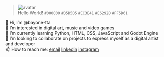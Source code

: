 > ![avatar](https://avatars.githubusercontent.com/u/146674238)  
> Hello World!  `#000000` `#D5D5D5` `#EC3E41` `#E6292D` `#FF5D61`

👋 Hi, I’m @bayone-tta  
👀 I’m interested in digital art, music and video games  
🌱 I’m currently learning Python, HTML, CSS, JavaScript and Godot Engine  
💞️ I’m looking to collaborate on projects to express myself as a digital artist and developer  
📫 How to reach me: [email](mailto:github.smugly782@passinbox.com) [linkedin](https://www.linkedin.com/in/danielaceituno/) [instagram](https://www.instagram.com/bayone.tta/)
